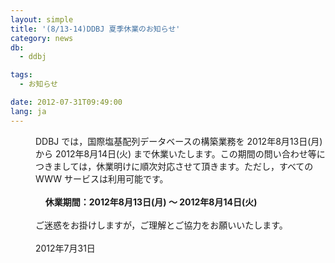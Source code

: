 ```yaml
---
layout: simple
title: '(8/13-14)DDBJ 夏季休業のお知らせ'
category: news
db:
  - ddbj

tags:
  - お知らせ

date: 2012-07-31T09:49:00
lang: ja
---
```


<html>

<dl>
    <dd>DDBJ では，国際塩基配列データベースの構築業務を 2012年8月13日(月) から 2012年8月14日(火) まで休業いたします。この期間の問い合わせ等につきましては，休業明けに順次対応させて頂きます。ただし，すべてのWWW サービスは利用可能です。<br><br>    <b>休業期間：2012年8月13日(月) ～ 2012年8月14日(火)</b><br><br>ご迷惑をお掛けしますが，ご理解とご協力をお願いいたします。<br><br>2012年7月31日</dd>
</dl>
</html>
